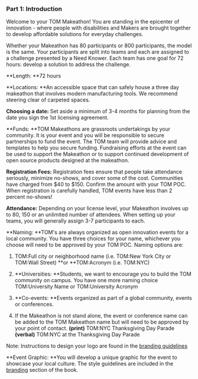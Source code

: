 ### Part 1: **Introduction**

Welcome to your TOM Makeathon! You are standing in the epicenter of innovation - where people with disabilities and Makers are brought together to develop affordable solutions for everyday challenges.

Whether your Makeathon has 80 participants or 800 participants, the model is the same. Your participants are split into teams and each are assigned to a challenge presented by a Need Knower. Each team has one goal for 72 hours: develop a solution to address the challenge.

**Length: **72 hours

**Locations: **An accessible space that can safely house a three day makeathon that involves modern manufacturing tools. We recommend steering clear of carpeted spaces.

**Choosing a date:** Set aside a minimum of 3-4 months for planning from the date you sign the 1st licensing agreement.

**Funds: **TOM Makeathons are grassroots undertakings by your community. It is your event and you will be responsible to secure partnerships to fund the event. The TOM team will provide advice and templates to help you secure funding. Fundraising efforts at the event can be used to support the Makeathon or to support continued development of open source products designed at the makeathon.

**Registration Fees:** Registration fees ensure that people take attendance seriously, minimize no-shows, and cover some of the cost. Communities have charged from $40 to $150. Confirm the amount with your TOM POC. When registration is carefully handled, TOM events have less than 2 percent no-shows!

**Attendance:** Depending on your license level, your Makeathon involves up to 80, 150 or an unlimited number of attendees. When setting up your teams, you will generally assign 3-7 participants to each.

**Naming: **TOM's are always organized as open innovation events for a local community. You have three choices for your name, whichever you choose will need to be approved by your TOM POC. Naming options are:

1. TOM:Full city or neighborhood name  (i.e. TOM:New York City or TOM:Wall Street) **or **TOM:Acronym (i.e. TOM:NYC)

2. **Universities: **Students, we want to encourage you to build the TOM community on campus. You have one more naming choice TOM:University Name or TOM:University Acronym

3. **Co-events: **Events organized as part of a global community, events or conferences.

4. If the Makeathon is not stand alone, the event or conference name can be added to the TOM Makeathon name but will need to be approved by your point of contact.
    **(print)** TOM:NYC Thanksgiving Day Parade
    **(verbal)** TOM:NYC at the Thanksgiving Day Parade

Note: Instructions to design your logo are found in the [branding guidelines](brand-guidelines.md)


**Event Graphic: **You will develop a unique graphic for the event to showcase your local culture. The style guidelines are included in the [branding](brand-guidelines.md) section of the book.
